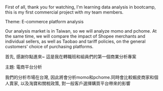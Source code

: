 First of all, thank you for watching, I'm learning data analysis in bootcamp, this is my first commercial project with my team members. 

Theme: E-commerce platform analysis

Our analysis market is in Taiwan, so we will analyze momo and pchome. At the same time, we will compare the impact of Shopee merchants and individual sellers, as well as Taobao and tariff policies, on the general customers' choice of purchasing platforms.

首先, 感謝你點進來~ 這是我在轉職班和組員們的第一個商業分析專案

主題: 電商平台分析

我們的分析市場在台灣, 因此將會分析momo和pchome.同時會比較蝦皮商家和個人賣家, 以及淘寶和關稅政策, 對一般客戶選擇購買平台帶來的影響
